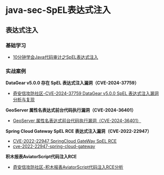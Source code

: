 # java-sec-SpEL表达式注入


## 表达式注入
### **基础学习**
- [10分钟学会Java代码审计之SpEL表达式注入](https://mp.weixin.qq.com/s/7a1qecY8ST4xt5QVDG9vKw)  


### **实战案例**
**DataGear v5.0.0 存在 SpEL 表达式注入漏洞（CVE-2024-37759）**
- [奇安信攻防社区-CVE-2024-37759 DataGear v5.0.0 SpEL 表达式注入漏洞分析与复现](https://forum.butian.net/article/590)

**GeoServer 属性名表达式前台代码执行漏洞（CVE-2024-36401）**
- [GeoServer 属性名表达式前台代码执行漏洞（CVE-2024-36401）](https://github.com/vulhub/vulhub/blob/2111bfe468d2266575bdd0b699b9e2985abc1952/geoserver/CVE-2024-36401/README.zh-cn.md)  

**Spring Cloud Gateway SpEL RCE 表达式注入漏洞（CVE-2022-22947）**
- [CVE-2022-22947 SpringCloud GateWay SpEL RCE](http://www.bmth666.cn/2023/04/15/CVE-2022-22947-SpringCloud-GateWay-SpEL-RCE/index.html)  
- [cve-2022-22947-spring-cloud-gateway](https://github.com/Enokiy/cve-2022-22947-spring-cloud-gateway)  

**积木报表AviatorScript代码注入RCE**
- [奇安信攻防社区-积木报表AviatorScript代码注入RCE分析](https://forum.butian.net/article/511)  

